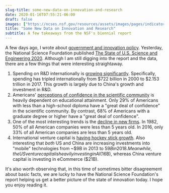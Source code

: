 ```yaml
---
slug-title: some-new-data-on-innovation-and-research
date: 2020-01-16T07:55:21-06:00
draft: false
images: ["https://ncses.nsf.gov/resources/assets/images/pages/indicators/sr-cover.png"]
title: "Some New Data on Innovation and Research"
subtitle: A few takeaways from the NSF's biennial report
---
```


A few days ago, I wrote about [government and innovation policy](https://esq.io/2020/01/winners-or-losers/). Yesterday, the National Science Foundation published [The State of U.S. Science and Engineering 2020](https://ncses.nsf.gov/pubs/nsb20201/preface). Although I am still digging into the report and the data, there are a few things that were interesting straightaway.

1. Spending on R&D internationally is [growing significantly](https://ncses.nsf.gov/pubs/nsb20203/executive-summary). Specifically, spending has tripled internationally from $722 billion in 2000 to $2.153 trillion in 2017. This growth is largely due to China's growth and investment in R&D.
2. Americans' [perceptions of confidence in the scientific community](https://ncses.nsf.gov/pubs/nsb20201/invention-innovation-and-perceptions-of-science#figureCtr892) is heavily dependent on educational attainment. Only 29% of Americans with less than a high-school diploma have a "great deal of confidence" in the scientific community. By contrast, 68% of Americans with a graduate degree or higher have a "great deal of confidence".
3. One of the most interesting trends is the [decline in new firms](https://ncses.nsf.gov/pubs/nsb20204/innovation-indicators-united-states-and-other-major-economies#figureCtr942). In 1982, 50% of all American companies were less than 5 years old. In 2016, only 33% of all American companies are less than 5 years old.
4. International venture capital is [having hockey stick growth](http://ncses.nsf.gov/pubs/nsb20204/innovation-indicators-united-states-and-other-major-economies#figureCtr944). Also interesting that *both* US and China are increasing investments into "mobile" technologies from ~$9B in 2013 to $59B in 2018. Meanwhile, the US venture capital is heavily investing in AI ($16B), whereas China venture capital is investing in eCommerce ($21B).

It's also worth observing that, in this time of sometimes bitter disagreement about basic facts, we are lucky to have the National Science Foundation's report helping us get a better picture of the state of innovation today. I hope you enjoy reading it.
